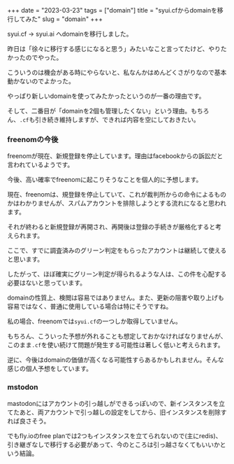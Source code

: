 +++
date = "2023-03-23"
tags = ["domain"]
title = "syui.cfからdomainを移行してみた"
slug = "domain"
+++

syui.cf -> syui.ai へdomainを移行しました。

昨日は「徐々に移行する感じになると思う」みたいなこと言ってたけど、やりたかったのでやった。

こういうのは機会がある時にやらないと、私なんかはめんどくさがりなので基本動かないのでよかった。

やっぱり新しいdomainを使ってみたかったというのが一番の理由です。

そして、二番目が「domainを2個も管理したくない」という理由。もちろん、`.cf`も引き続き維持しますが、できれば内容を空にしておきたい。

### freenomの今後

freenomが現在、新規登録を停止しています。理由はfacebookからの訴訟だと言われているようです。

今後、高い確率でfreenomに起こりそうなことを個人的に予想します。

現在、freenomは、規登録を停止していて、これが裁判所からの命令によるものかはわかりませんが、スパムアカウントを排除しようとする流れになると思われます。

それが終わると新規登録が再開され、再開後は登録の手続きが厳格化すると考えられます。

ここで、すでに調査済みのグリーン判定をもらったアカウントは継続して使えると思います。

したがって、ほぼ確実にグリーン判定が得られるような人は、この件を心配する必要はないと思っています。

domainの性質上、検閲は容易ではありません。また、更新の阻害や取り上げも容易ではなく、普通に使用している場合は特にそうですね。

私の場合、freenomでは`syui.cf`の一つしか取得していません。

もちろん、こういった予想が外れることも想定しておかなければなりませんが、このまま`.cf`を使い続けて問題が発生する可能性は著しく低いと考えられます。

逆に、今後はdomainの価値が高くなる可能性すらあるかもしれません。そんな感じの個人予想をしています。

### mstodon

mastodonにはアカウントの引っ越しができるっぽいので、新インスタンスを立てたあと、両アカウントで引っ越しの設定をしてから、旧インスタンスを削除すれば良さそう。

でもfly.ioのfree planでは2つもインスタンスを立てられないので(主にredis)、引き継ぎなしで移行する必要があって、今のところは引っ越さなくてもいいかという結論。


